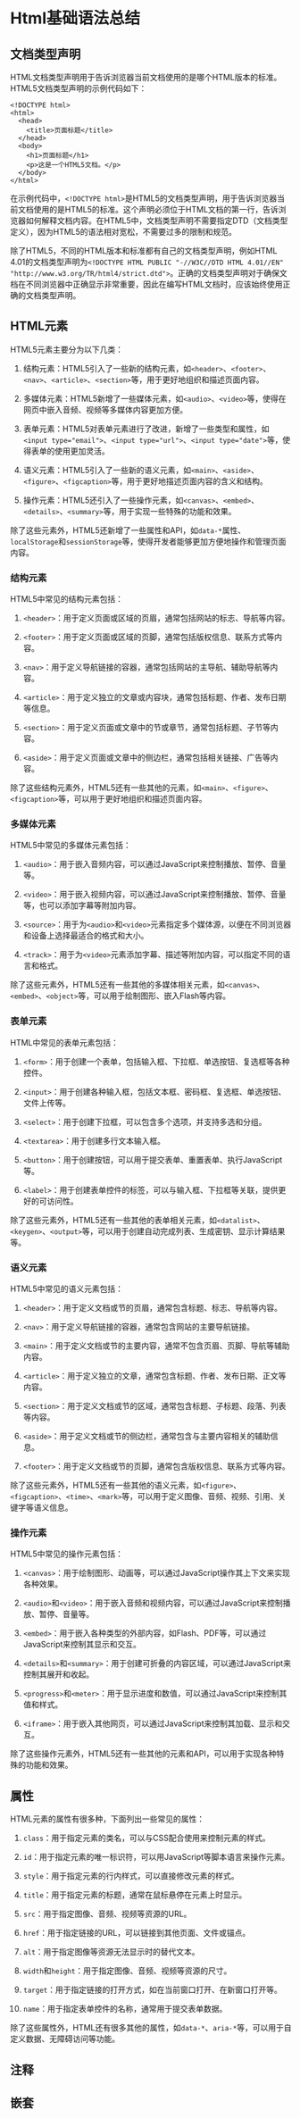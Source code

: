 # Html基础语法总结

## 文档类型声明

HTML文档类型声明用于告诉浏览器当前文档使用的是哪个HTML版本的标准。HTML5文档类型声明的示例代码如下：

```
<!DOCTYPE html>
<html>
  <head>
    <title>页面标题</title>
  </head>
  <body>
    <h1>页面标题</h1>
    <p>这是一个HTML5文档。</p>
  </body>
</html>
```

在示例代码中，`<!DOCTYPE html>`是HTML5的文档类型声明，用于告诉浏览器当前文档使用的是HTML5的标准。这个声明必须位于HTML文档的第一行，告诉浏览器如何解释文档内容。在HTML5中，文档类型声明不需要指定DTD（文档类型定义），因为HTML5的语法相对宽松，不需要过多的限制和规范。

除了HTML5，不同的HTML版本和标准都有自己的文档类型声明，例如HTML 4.01的文档类型声明为`<!DOCTYPE HTML PUBLIC "-//W3C//DTD HTML 4.01//EN" "http://www.w3.org/TR/html4/strict.dtd">`。正确的文档类型声明对于确保文档在不同浏览器中正确显示非常重要，因此在编写HTML文档时，应该始终使用正确的文档类型声明。

## HTML元素

HTML5元素主要分为以下几类：

1. 结构元素：HTML5引入了一些新的结构元素，如`<header>`、`<footer>`、`<nav>`、`<article>`、`<section>`等，用于更好地组织和描述页面内容。

2. 多媒体元素：HTML5新增了一些媒体元素，如`<audio>`、`<video>`等，使得在网页中嵌入音频、视频等多媒体内容更加方便。

3. 表单元素：HTML5对表单元素进行了改进，新增了一些类型和属性，如`<input type="email">`、`<input type="url">`、`<input type="date">`等，使得表单的使用更加灵活。

4. 语义元素：HTML5引入了一些新的语义元素，如`<main>`、`<aside>`、`<figure>`、`<figcaption>`等，用于更好地描述页面内容的含义和结构。

5. 操作元素：HTML5还引入了一些操作元素，如`<canvas>`、`<embed>`、`<details>`、`<summary>`等，用于实现一些特殊的功能和效果。

除了这些元素外，HTML5还新增了一些属性和API，如`data-*`属性、`localStorage`和`sessionStorage`等，使得开发者能够更加方便地操作和管理页面内容。

### 结构元素

HTML5中常见的结构元素包括：

1. `<header>`：用于定义页面或区域的页眉，通常包括网站的标志、导航等内容。

2. `<footer>`：用于定义页面或区域的页脚，通常包括版权信息、联系方式等内容。

3. `<nav>`：用于定义导航链接的容器，通常包括网站的主导航、辅助导航等内容。

4. `<article>`：用于定义独立的文章或内容块，通常包括标题、作者、发布日期等信息。

5. `<section>`：用于定义页面或文章中的节或章节，通常包括标题、子节等内容。

6. `<aside>`：用于定义页面或文章中的侧边栏，通常包括相关链接、广告等内容。

除了这些结构元素外，HTML5还有一些其他的元素，如`<main>`、`<figure>`、`<figcaption>`等，可以用于更好地组织和描述页面内容。

### 多媒体元素

HTML5中常见的多媒体元素包括：

1. `<audio>`：用于嵌入音频内容，可以通过JavaScript来控制播放、暂停、音量等。

2. `<video>`：用于嵌入视频内容，可以通过JavaScript来控制播放、暂停、音量等，也可以添加字幕等附加内容。

3. `<source>`：用于为`<audio>`和`<video>`元素指定多个媒体源，以便在不同浏览器和设备上选择最适合的格式和大小。

4. `<track>`：用于为`<video>`元素添加字幕、描述等附加内容，可以指定不同的语言和格式。

除了这些元素外，HTML5还有一些其他的多媒体相关元素，如`<canvas>`、`<embed>`、`<object>`等，可以用于绘制图形、嵌入Flash等内容。

### 表单元素

HTML中常见的表单元素包括：

1. `<form>`：用于创建一个表单，包括输入框、下拉框、单选按钮、复选框等各种控件。

2. `<input>`：用于创建各种输入框，包括文本框、密码框、复选框、单选按钮、文件上传等。

3. `<select>`：用于创建下拉框，可以包含多个选项，并支持多选和分组。

4. `<textarea>`：用于创建多行文本输入框。

5. `<button>`：用于创建按钮，可以用于提交表单、重置表单、执行JavaScript等。

6. `<label>`：用于创建表单控件的标签，可以与输入框、下拉框等关联，提供更好的可访问性。

除了这些元素外，HTML5还有一些其他的表单相关元素，如`<datalist>`、`<keygen>`、`<output>`等，可以用于创建自动完成列表、生成密钥、显示计算结果等。

### 语义元素

HTML5中常见的语义元素包括：

1. `<header>`：用于定义文档或节的页眉，通常包含标题、标志、导航等内容。

2. `<nav>`：用于定义导航链接的容器，通常包含网站的主要导航链接。

3. `<main>`：用于定义文档或节的主要内容，通常不包含页眉、页脚、导航等辅助内容。

4. `<article>`：用于定义独立的文章，通常包含标题、作者、发布日期、正文等内容。

5. `<section>`：用于定义文档或节的区域，通常包含标题、子标题、段落、列表等内容。

6. `<aside>`：用于定义文档或节的侧边栏，通常包含与主要内容相关的辅助信息。

7. `<footer>`：用于定义文档或节的页脚，通常包含版权信息、联系方式等内容。

除了这些元素外，HTML5还有一些其他的语义元素，如`<figure>`、`<figcaption>`、`<time>`、`<mark>`等，可以用于定义图像、音频、视频、引用、关键字等语义信息。

### 操作元素

HTML5中常见的操作元素包括：

1. `<canvas>`：用于绘制图形、动画等，可以通过JavaScript操作其上下文来实现各种效果。

2. `<audio>`和`<video>`：用于嵌入音频和视频内容，可以通过JavaScript来控制播放、暂停、音量等。

3. `<embed>`：用于嵌入各种类型的外部内容，如Flash、PDF等，可以通过JavaScript来控制其显示和交互。

4. `<details>`和`<summary>`：用于创建可折叠的内容区域，可以通过JavaScript来控制其展开和收起。

5. `<progress>`和`<meter>`：用于显示进度和数值，可以通过JavaScript来控制其值和样式。

6. `<iframe>`：用于嵌入其他网页，可以通过JavaScript来控制其加载、显示和交互。

除了这些操作元素外，HTML5还有一些其他的元素和API，可以用于实现各种特殊的功能和效果。

## 属性

HTML元素的属性有很多种，下面列出一些常见的属性：

1. `class`：用于指定元素的类名，可以与CSS配合使用来控制元素的样式。

2. `id`：用于指定元素的唯一标识符，可以用JavaScript等脚本语言来操作元素。

3. `style`：用于指定元素的行内样式，可以直接修改元素的样式。

4. `title`：用于指定元素的标题，通常在鼠标悬停在元素上时显示。

5. `src`：用于指定图像、音频、视频等资源的URL。

6. `href`：用于指定链接的URL，可以链接到其他页面、文件或锚点。

7. `alt`：用于指定图像等资源无法显示时的替代文本。

8. `width`和`height`：用于指定图像、音频、视频等资源的尺寸。

9. `target`：用于指定链接的打开方式，如在当前窗口打开、在新窗口打开等。

10. `name`：用于指定表单控件的名称，通常用于提交表单数据。

除了这些属性外，HTML还有很多其他的属性，如`data-*`、`aria-*`等，可以用于自定义数据、无障碍访问等功能。

## 注释

## 嵌套

<!-- ## 元素的分类 -->


